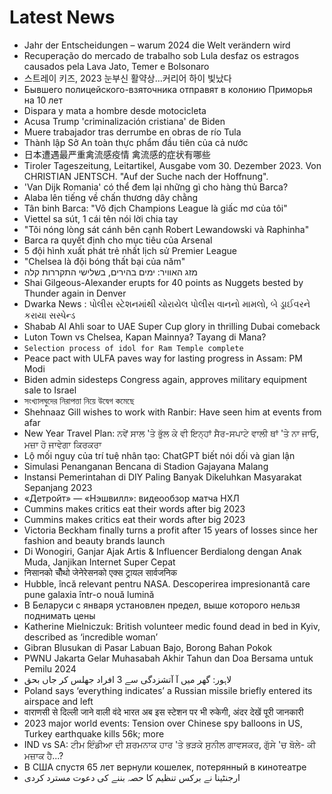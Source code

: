 # Latest News
-  Jahr der Entscheidungen – warum 2024 die Welt verändern wird
-  Recuperação do mercado de trabalho sob Lula desfaz os estragos causados pela Lava Jato, Temer e Bolsonaro
-  스트레이 키즈, 2023 눈부신 활약상…커리어 하이 빛났다
-  Бывшего полицейского-взяточника отправят в колонию Приморья на 10 лет
-  Dispara y mata a hombre desde motocicleta
-  Acusa Trump 'criminalización cristiana' de Biden
-  Muere trabajador tras derrumbe en obras de río Tula
-  Thành lập Sở An toàn thực phẩm đầu tiên của cả nước
-  日本遭遇最严重禽流感疫情 禽流感的症状有哪些
-  Tiroler Tageszeitung, Leitartikel, Ausgabe vom 30. Dezember 2023. Von CHRISTIAN JENTSCH. "Auf der Suche nach der Hoffnung".
-  'Van Dijk Romania' có thể đem lại những gì cho hàng thủ Barca?
-  Alaba lên tiếng về chấn thương dây chằng
-  Tân binh Barca: "Vô địch Champions League là giấc mơ của tôi"
-  Viettel sa sút, 1 cái tên nói lời chia tay
-  "Tôi nóng lòng sát cánh bên cạnh Robert Lewandowski và Raphinha"
-  Barca ra quyết định cho mục tiêu của Arsenal
-  5 đội hình xuất phát trẻ nhất lịch sử Premier League
-  "Chelsea là đội bóng thất bại của năm"
-  מזג האוויר: ימים בהירים, בשלישי התקררות קלה
-  Shai Gilgeous-Alexander erupts for 40 points as Nuggets bested by Thunder again in Denver
-  Dwarka News : પોલીસ સ્ટેશનમાંથી ચોરાયેલ પોલીસ વાનનો મામલો, બે ડ્રાઈવરને કરાયા સસ્પેન્ડ
-  Shabab Al Ahli soar to UAE Super Cup glory in thrilling Dubai comeback
-  Luton Town vs Chelsea, Kapan Mainnya? Tayang di Mana?
-  `Selection process of idol for Ram Temple complete`
-  Peace pact with ULFA paves way for lasting progress in Assam: PM Modi
-  Biden admin sidesteps Congress again, approves military equipment sale to Israel
-  সংখ্যালঘুদের নিরাপত্তা নিয়ে উদ্বেগ কমেছে
-  Shehnaaz Gill wishes to work with Ranbir: Have seen him at events from afar
-  New Year Travel Plan: ਨਵੇਂ ਸਾਲ 'ਤੇ ਭੁੱਲ ਕੇ ਵੀ ਇਨ੍ਹਾਂ ਸੈਰ-ਸਪਾਟੇ ਵਾਲੀ ਥਾਂ 'ਤੇ ਨਾ ਜਾਓ, ਮਜ਼ਾ ਹੋ ਜਾਵੇਗਾ ਕਿਰਕਰਾ
-  Lộ mối nguy của trí tuệ nhân tạo: ChatGPT biết nói dối và gian lận
-  Simulasi Penanganan Bencana di Stadion Gajayana Malang
-  Instansi Pemerintahan di DIY Paling Banyak Dikeluhkan Masyarakat Sepanjang 2023
-  «Детройт» — «Нэшвилл»: видеообзор матча НХЛ
-  Cummins makes critics eat their words after big 2023
-  Cummins makes critics eat their words after big 2023
-  Victoria Beckham finally turns a profit after 15 years of losses since her fashion and beauty brands launch
-  Di Wonogiri, Ganjar Ajak Artis & Influencer Berdialong dengan Anak Muda, Janjikan Internet Super Cepat
-  निसानको चौँथो जेनेरेसनको एक्स ट्रायल सार्वजनिक
-  Hubble, încă relevant pentru NASA. Descoperirea impresionantă care pune galaxia într-o nouă lumină
-  В Беларуси с января установлен предел, выше которого нельзя поднимать цены
-  Katherine Mielniczuk: British volunteer medic found dead in bed in Kyiv, described as ‘incredible woman’
-  Gibran Blusukan di Pasar Labuan Bajo, Borong Bahan Pokok
-  PWNU Jakarta Gelar Muhasabah Akhir Tahun dan Doa Bersama untuk Pemilu 2024
-  لاہور: گھر میں آ آتشزدگی سے 3 افراد جھلس کر جاں بحق
-  Poland says ‘everything indicates’ a Russian missile briefly entered its airspace and left
-  वाराणसी से दिल्ली जाने वाली वंदे भारत अब इस स्टेशन पर भी रुकेगी, अंदर देखें पूरी जानकारी
-  2023 major world events: Tension over Chinese spy balloons in US, Turkey earthquake kills 56k; more
-  IND vs SA: ਟੀਮ ਇੰਡੀਆ ਦੀ ਸ਼ਰਮਨਾਕ ਹਾਰ 'ਤੇ ਭੜਕੇ ਸੁਨੀਲ ਗਾਵਸਕਰ, ਗੁੱਸੇ 'ਚ ਬੋਲੇ- ਕੀ ਮਜ਼ਾਕ ਹੈ...?
-  В США спустя 65 лет вернули кошелек, потерянный в кинотеатре
-  ارجنٹینا نے برکس تنظیم کا حصہ بننے کی دعوت مسترد کردی
